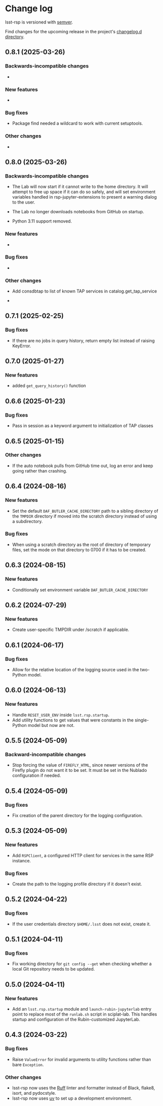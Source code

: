# Change log

lsst-rsp is versioned with [semver](https://semver.org/).

Find changes for the upcoming release in the project's [changelog.d directory](https://github.com/lsst-sqre/lsst-rsp/tree/main/changelog.d/).

<!-- scriv-insert-here -->

<a id='changelog-0.8.1'></a>
## 0.8.1 (2025-03-26)

### Backwards-incompatible changes

-

### New features

-

### Bug fixes

- Package find needed a wildcard to work with current setuptools.

### Other changes

-

<a id='changelog-0.8.0'></a>
## 0.8.0 (2025-03-26)

### Backwards-incompatible changes

- The Lab will now start if it cannot write to the home directory. It will attempt to free up space if it can do so safely, and will set environment variables handled in rsp-jupyter-extensions to present a warning dialog to the user.

- The Lab no longer downloads notebooks from GitHub on startup.

- Python 3.11 support removed.

### New features

-

### Bug fixes

-

### Other changes

- Add consdbtap to list of known TAP services in catalog.get_tap_service

-

<a id='changelog-0.7.1'></a>
## 0.7.1 (2025-02-25)

### Bug fixes

- If there are no jobs in query history, return empty list instead of raising KeyError.

<a id='changelog-0.7.0'></a>
## 0.7.0 (2025-01-27)

### New features

- added `get_query_history()` function

<a id='changelog-0.6.6'></a>
## 0.6.6 (2025-01-23)

### Bug fixes

- Pass in session as a keyword argument to initialization of TAP classes

<a id='changelog-0.6.5'></a>
## 0.6.5 (2025-01-15)

### Other changes

- If the auto notebook pulls from GitHub time out, log an error and keep going rather than crashing.

<a id='changelog-0.6.4'></a>
## 0.6.4 (2024-08-16)

### New features

- Set the default `DAF_BUTLER_CACHE_DIRECTORY` path to a sibling directory of the `TMPDIR` directory if moved into the scratch directory instead of using a subdirectory.

### Bug fixes

- When using a scratch directory as the root of directory of temporary files, set the mode on that directory to 0700 if it has to be created.

<a id='changelog-0.6.3'></a>
## 0.6.3 (2024-08-15)

### New features

- Conditionally set environment variable `DAF_BUTLER_CACHE_DIRECTORY`

<a id='changelog-0.6.2'></a>
## 0.6.2 (2024-07-29)

### New features

- Create user-specific TMPDIR under /scratch if applicable.

<a id='changelog-0.6.1'></a>
## 0.6.1 (2024-06-17)

### Bug fixes

- Allow for the relative location of the logging source used in the two-Python model.

<a id='changelog-0.6.0'></a>
## 0.6.0 (2024-06-13)

### New features

- Handle `RESET_USER_ENV` inside `lsst.rsp.startup`.
- Add utility functions to get values that were constants in the single-Python model but now are not.

<a id='changelog-0.5.5'></a>
## 0.5.5 (2024-05-09)

### Backward-incompatible changes

- Stop forcing the value of `FIREFLY_HTML`, since newer versions of the Firefly plugin do not want it to be set. It must be set in the Nublado configuration if needed.

<a id='changelog-0.5.4'></a>
## 0.5.4 (2024-05-09)

### Bug fixes

- Fix creation of the parent directory for the logging configuration.

<a id='changelog-0.5.3'></a>
## 0.5.3 (2024-05-09)

### New features

- Add `RSPClient`, a configured HTTP client for services in the same RSP instance.

### Bug fixes

- Create the path to the logging profile directory if it doesn't exist.

<a id='changelog-0.5.2'></a>
## 0.5.2 (2024-04-22)

### Bug fixes

- If the user credentials directory `$HOME/.lsst` does not exist, create it.

<a id='changelog-0.5.1'></a>
## 0.5.1 (2024-04-11)

### Bug fixes

- Fix working directory for `git config --get` when checking whether a local Git repository needs to be updated.

<a id='changelog-0.5.0'></a>
## 0.5.0 (2024-04-11)

### New features

- Add an `lsst.rsp.startup` module and `launch-rubin-jupyterlab` entry point to replace most of the `runlab.sh` script in sciplat-lab. This handles startup and configuration of the Rubin-customized JupyterLab.

<a id='changelog-0.4.3'></a>
## 0.4.3 (2024-03-22)

### Bug fixes

- Raise `ValueError` for invalid arguments to utility functions rather than bare `Exception`.

### Other changes

- lsst-rsp now uses the [Ruff](https://beta.ruff.rs/docs/) linter and formatter instead of Black, flake8, isort, and pydocstyle.
- lsst-rsp now uses [uv](https://github.com/astral-sh/uv) to set up a development environment.
